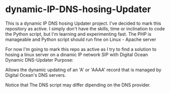# dynamic-IP-DNS-hosing-Updater
This is a dynamic IP DNS hosing Updater project.
I've decided to mark this repository as active. I simply don't have the skills, time or inclination to code the Python script, but I'm learning and experimenting fast. The PHP is manageable and Python script should run fine on Linux - Apache server 

For now I'm going to mark this repo as active as I try to find a solution to hosing a linux server on a dinamic IP network SIP with
Digital Ocean Dynamic DNS-Updater
Purpose:

Allows the dynamic updating of an 'A' or 'AAAA' record that is managed by Digital Ocean's DNS servers.

Notice that The DNS script may differ dipending on the DNS provider.
